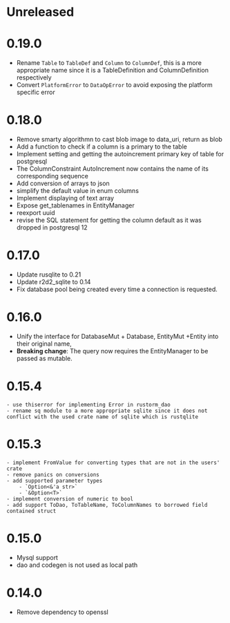 # Unreleased

# 0.19.0
 - Rename `Table` to `TableDef` and `Column` to `ColumnDef`, this is a more appropriate name since it is a TableDefinition and ColumnDefinition respectively
 - Convert `PlatformError` to `DataOpError` to avoid exposing the platform specific error

# 0.18.0
- Remove smarty algorithmn to cast blob image to data_uri, return as blob
- Add a function to check if a column is a primary to the table
- Implement setting and getting the autoincrement primary key of table for postgresql
- The ColumnConstraint AutoIncrement now contains the name of its corresponding sequence
- Add conversion of arrays to json
- simplify the default value in enum columns
- Implement displaying of text array
- Expose get_tablenames in EntityManager
- reexport uuid
- revise the SQL statement for getting the column default as it was dropped in postgresql 12

# 0.17.0
- Update rusqlite to 0.21
- Update r2d2_sqlite to 0.14
- Fix database pool being created every time a connection is requested.

# 0.16.0
 - Unify the interface for DatabaseMut + Database, EntityMut +Entity into their original name,
 - **Breaking change**: The query now requires the EntityManager to be passed as mutable.

# 0.15.4
    - use thiserror for implementing Error in rustorm_dao
    - rename sq module to a more appropriate sqlite since it does not conflict with the used crate name of sqlite which is rustqlite
# 0.15.3
    - implement FromValue for converting types that are not in the users' crate
    - remove panics on conversions
    - add supported parameter types
        - `Option<&'a str>`
        - `&Option<T>`
    - implement conversion of numeric to bool
    - add support ToDao, ToTableName, ToColumnNames to borrowed field contained struct

# 0.15.0
 - Mysql support
 - dao and codegen is not used as local path


# 0.14.0
 - Remove dependency to openssl
